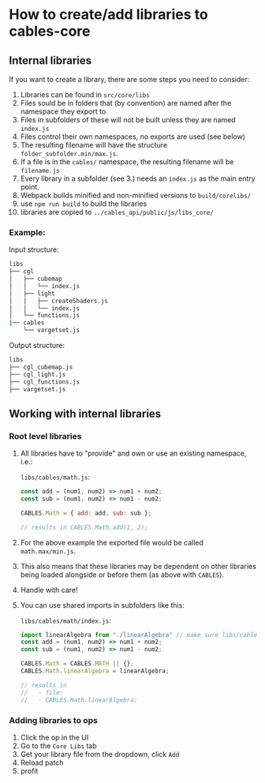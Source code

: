 # How to create/add libraries to cables-core

## Internal libraries
If you want to create a library, there are some steps you need to consider:

1. Libraries can be found in `src/core/libs`
2. Files sould be in folders that (by convention) are named after the namespace they export to
3. Files in subfolders of these will not be built unless they are named `index.js`
4. Files control their own namespaces, no exports are used (see below)
5. The resulting filename will have the structure `folder_subfolder.min/max.js`.
6. If a file is in the `cables/` namespace, the resulting filename will be `filename.js`
7. Every library in a subfolder (see 3.) needs an `index.js` as the main entry point.
8. Webpack builds minified and non-minified versions to `build/corelibs/`
9. use `npm run build` to build the libraries
10. libraries are copied to `../cables_api/public/js/libs_core/`

### Example:

Input structure:
```bash
libs
├── cgl
│   ├── cubemap
│   │   └── index.js
│   ├── light
│   │   ├── createShaders.js
│   │   └── index.js
│   └── functions.js
|── cables
    └── vargetset.js
```

Output structure:
```bash
libs
├── cgl_cubemap.js
├── cgl_light.js
├── cgl_functions.js
├── vargetset.js
```
## Working with internal libraries

### Root level libraries
1. All libraries have to "provide" and own or use an existing namespace, i.e.:

    `libs/cables/math.js`:
    ```javascript
    const add = (num1, num2) => num1 + num2;
    const sub = (num1, num2) => num1 - num2;

    CABLES.Math = { add: add, sub: sub };

    // results in CABLES.Math.add(1, 2);
2. For the above example the exported file would be called `math.max/min.js`.
3. This also means that these libraries may be dependent on other libraries being loaded alongside or before them (as above with `CABLES`).
4. Handle with care!
5. You can use shared imports in subfolders like this:

    `libs/cables/math/index.js`:
    ```javascript
    import linearAlgebra from "./linearAlgebra" // make sure libs/cables/math/linearAlgebra.js exists!
    const add = (num1, num2) => num1 + num2;
    const sub = (num1, num2) => num1 - num2;

    CABLES.Math = CABLES.MATH || {};
    CABLES.Math.linearAlgebra = linearAlgebra;

    // results in
    //   - file:
    //   - CABLES.Math.linearAlgebra;

### Adding libraries to ops

1. Click the op in the UI
2. Go to the `Core Libs` tab
3. Get your library file from the dropdown, click `Add`
4. Reload patch
5. profit


